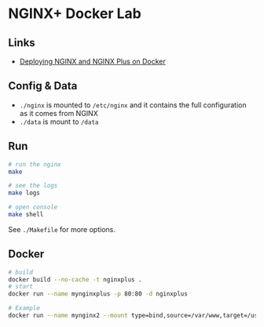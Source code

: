 # NGINX+ Docker Lab

## Links
- [Deploying NGINX and NGINX Plus on Docker](https://docs.nginx.com/nginx/admin-guide/installing-nginx/installing-nginx-docker/)

## Config & Data
- `./nginx` is mounted to `/etc/nginx` and it contains the full configuration as it comes from NGINX
- `./data` is mount to `/data`

## Run
```bash
# run the nginx
make
```

```bash
# see the logs
make logs
```

```bash
# open console
make shell
```

See `./Makefile` for more options.

## Docker
```bash
# build
docker build --no-cache -t nginxplus .
# start
docker run --name mynginxplus -p 80:80 -d nginxplus
```

```bash
# Example
docker run --name mynginx2 --mount type=bind,source=/var/www,target=/usr/share/nginx/html,readonly --mount source=/var/nginx/conf,target=/etc/nginx/conf,readonly -p 80:80 -d nginx
```